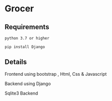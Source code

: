 # Grocer
## Requirements
`python 3.7 or higher`

`pip install Django`

## Details

Frontend using bootstrap , Html, Css & Javascript

Backend using Django 

Sqlite3 Backend
